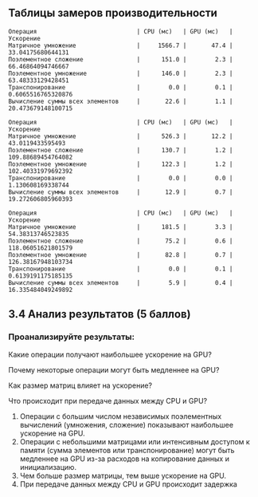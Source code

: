 ## Таблицы замеров производительности

```commandline
Операция                            | CPU (мс)   | GPU (мс)   | Ускорение 
Матричное умножение                 |     1566.7 |       47.4 | 33.04175680644131
Поэлементное сложение               |      151.0 |        2.3 | 66.46864094746667
Поэлементное умножение              |      146.0 |        2.3 | 63.48333129428451
Транспонирование                    |        0.0 |        0.1 | 0.6065516765320876
Вычисление суммы всех элементов     |       22.6 |        1.1 | 20.473679148100715
```

```commandline
Операция                            | CPU (мс)   | GPU (мс)   | Ускорение 
Матричное умножение                 |      526.3 |       12.2 | 43.0119433595493
Поэлементное сложение               |      130.7 |        1.2 | 109.88689454764082
Поэлементное умножение              |      122.3 |        1.2 | 102.40331979692392
Транспонирование                    |        0.0 |        0.0 | 1.130608169338744
Вычисление суммы всех элементов     |       12.9 |        0.7 | 19.272606805960393
```

```commandline
Операция                            | CPU (мс)   | GPU (мс)   | Ускорение 
Матричное умножение                 |      181.5 |        3.3 | 54.38313746523835
Поэлементное сложение               |       75.2 |        0.6 | 118.06051621801579
Поэлементное умножение              |       82.8 |        0.7 | 126.38167948103734
Транспонирование                    |        0.0 |        0.1 | 0.6139191175185135
Вычисление суммы всех элементов     |        5.9 |        0.4 | 16.335484049249892
```

## 3.4 Анализ результатов (5 баллов)
### Проанализируйте результаты:
Какие операции получают наибольшее ускорение на GPU?

Почему некоторые операции могут быть медленнее на GPU?

Как размер матриц влияет на ускорение?

Что происходит при передаче данных между CPU и GPU?

1. Операции с большим числом независимых поэлементных вычислений (умножения, сложение) показывают наибольшее ускорение на GPU.
2. Операции с небольшими матрицами или интенсивным доступом к памяти (cумма элементов или транспонирование) могут быть медленнее на GPU из-за расходов на копирование данных и инициализацию.
3. Чем больше размер матрицы, тем выше ускорение на GPU.
4. При передаче данных между CPU и GPU происходит задержка